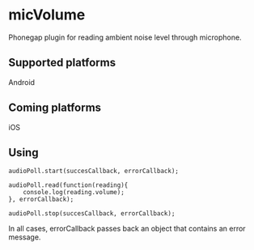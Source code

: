 micVolume
=========

Phonegap plugin for reading ambient noise level through microphone.

Supported platforms
-------------------
Android 


Coming platforms
----------------
iOS


Using
-----

	audioPoll.start(succesCallback, errorCallback);

    audioPoll.read(function(reading){
        console.log(reading.volume);
    }, errorCallback);

    audioPoll.stop(succesCallback, errorCallback);

In all cases, errorCallback passes back an object that contains an error message.
